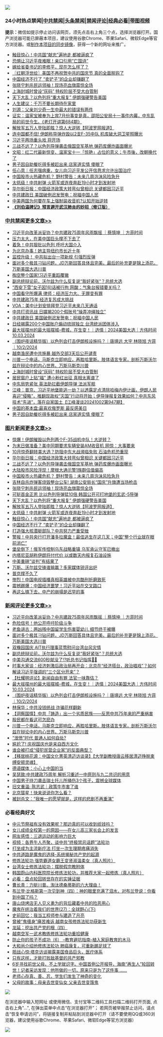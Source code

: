 ![](https://raw.githubusercontent.com/jsvpn/jsproxy/dev/64photo/fqnews-qr.jpg)

<div id="tt">
<h3>24小时热点禁闻|<a href="#%E4%B8%AD%E5%85%B1%E7%A6%81%E9%97%BB%E6%9B%B4%E5%A4%9A%E6%96%87%E7%AB%A0">中共禁闻</a>|<a href="#%E5%9B%BE%E7%89%87%E6%96%B0%E9%97%BB%E6%9B%B4%E5%A4%9A%E6%96%87%E7%AB%A0">头条禁闻</a>|<a href="#%E6%96%B0%E9%97%BB%E8%AF%84%E8%AE%BA%E6%9B%B4%E5%A4%9A%E6%96%87%E7%AB%A0">禁闻评论|<a href="#%E5%BF%85%E7%9C%8B%E7%BB%8F%E5%85%B8%E5%A5%BD%E6%96%87">经典必看</a>|<a href="https://696153.xyz/3" target="_blank">带图视频</a></h3>
<div><b>提示：</b>微信如提示停止访问该网页，须先点击右上角三个点，选择浏览器打开。国产浏览器可能已屏蔽本项目，建议使用谷歌Chrome、苹果Safari、微软Edge等官方浏览器。或<a href="%E5%88%B6%E4%BD%9Cgit%E7%A6%81%E9%97%BB%E9%95%9C%E5%83%8F.md">制作本项目的同步镜像</a>，获得一个新的网址来推广。</div>
<ul>

<li><a href="/topimagenews/20241003/2096913.md">触目惊心！中共国“献忠”遍地走 都被逼疯了</a></li>
<li><a href="/cbnews/20241003/2096938.md">恐惧让习近平夜难眠！亲口引用“亡国诗”</a></li>
<li><a href="/baitai/20241003/2097065.md">嫁给省委书记的李修平，现在怎么样了？</a></li>
<li><a href="/cbnews/20241003/2096976.md">〖红朝浮世绘〗美国不再祝贺中共的国庆节 真的全面脱钩了</a></li>
<li><a href="/topimagenews/20241003/2096912.md">中国经济不行了 “卖铲子”的企业却赚翻了</a></li>
<li><a href="/topimagenews/20241003/2097110.md">张晓宁刺杀民运领袖！现场亮血旗震惊全场</a></li>
<li><a href="/cbnews/20241003/2097029.md">上海封城时曾设“灰码” 特权阶层不受大白管制</a></li>
<li><a href="/topimagenews/20241003/2096937.md">天下大乱？以色列将“重大报复” 伊朗强硬警告美国</a></li>
<li><a href="/comments/20241003/2096918.md">人生建议：千万不要长期待在家里</a></li>
<li><a href="/baitai/20241003/2097094.md">刘源：父亲刘少奇一生中最大的错误有两件</a></li>
<li><a href="/sohnews/20241003/2097042.md">证实：温家宝被奉为上宾7月份事变是真，邵阳公安局十一事件内幕，中东乱局的前世今生。《老灯开讲第684期》</a></li>
<li><a href="/topimagenews/20241003/2096936.md">解放军五万人登陆即胜？惊人大逆转【阿波罗网报道】</a></li>
<li><a href="/cnnews/20241003/2097130.md">连中国都不信! 伊朗称导弹炸毁以2支F-35中队 机库破大洞卫星照曝光</a></li>
<li><a href="/baitai/20241003/2096948.md">习近平两场重头戏 将开场</a></li>
<li><a href="/topimagenews/20241003/2097174.md">三战不远了？以色列导弹袭击俄国空军基地 弹药库爆炸画面曝光</a></li>
<li><a href="/comments/20241003/2096910.md">文昭：红二代最新惊变、温家宝十一「惊艳」占位的意义；牛市後，改朝换代了</a></li>
<li><a href="/cbnews/20241003/2096980.md">男子因自助餐吃得多被赶出来 店家道实情 傻眼了</a></li>
<li><a href="/baitai/20241004/2097207.md">任心意｜任志强病重，女儿向习近平发公开信恳求允许出国治疗</a></li>
<li><a href="/topimagenews/20241003/2097148.md">中国股市火热藏危机？ 野村警告：未来几周泡沫风险急升</a></li>
<li><a href="/topimagenews/20241003/2096934.md">太低级！中共射弹 火箭军或连夜奔赴19小时才到发射地</a></li>
<li><a href="/topimagenews/20241003/2097175.md">华尔街日报：中国经济政策大转弯似曾相识 关键都因习近平</a></li>
<li><a href="/cbnews/20241003/2097151.md">中共建政日 美国破例迟发贺电：祝福中国人民</a></li>
<li><a href="/cnnews/20241003/2097023.md">中美两国为何要在车上强制装收音机?认知开始逆转</a></li>
<li><b><a href="/comments/20200207/1272816.md" target="_blank">《刘伯温碑记》预言避开武汉肺炎的妙招（修订版）</a></b></li>
</ul>
</div>

<div class="catlist">
<h3><a href="/cbnews/" target="_blank">中共禁闻</a><span><a href="/cbnews/" target="_blank" rel="nofollow">更多文章>></a></span></h3>
<ul>
<li><a href="/comments/20241004/2097315.md" target="_blank">习近平向改革派妥协？中共建政75周年风雨飘摇 ｜蔡慎坤 ｜方菲时间</a></li>
<li><a href="/cbnews/20241004/2097304.md" target="_blank">压力太大，在美中国巨头撑不下去了</a></li>
<li><a href="/cbnews/20241004/2097303.md" target="_blank">着急！中共狠批以色列 呼吁大国介入</a></li>
<li><a href="/cbnews/20241004/2097302.md" target="_blank">为北京办事！她主导纽约市长近十年</a></li>
<li><a href="/cbnews/20241004/2097300.md" target="_blank">监控升级！ 中共拟出台一项新规 引强烈反弹</a></li>
<li><a href="/comments/20241004/2097299.md" target="_blank">面对多个极其刁钻问题，JD万斯回答具体且完美。最后的补充更是锦上添花。万斯美国大选川普</a></li>
<li><a href="/cbnews/20241004/2097275.md" target="_blank">掏空整个国家!习近平重蹈覆辙</a></li>
<li><a href="/comments/20241004/2097245.md" target="_blank">副总统辩论前，沃尔兹为什么反复说“我好紧张“？总统大选</a></li>
<li><a href="/cbnews/20241004/2097229.md" target="_blank">“西安下雪”女子因1句话被行拘 网酸：气象台报错要关吗？</a></li>
<li><a href="/cbnews/20241004/2097228.md" target="_blank">中国看守所爆满 律师：经济压力大、无罪变有罪</a></li>
<li><a href="/cbnews/20241004/2097219.md" target="_blank">中共建政75年 经济复苏成大挑战</a></li>
<li><a href="/cbnews/20241003/2097187.md" target="_blank">VOA：美中计划安排拜登习近平未来几天通话</a></li>
<li><a href="/cbnews/20241003/2097176.md" target="_blank">中共打资讯战 日媒揭200个假账号“操弄冲绳独立”</a></li>
<li><a href="/cbnews/20241003/2097151.md" target="_blank">中共建政日 美国破例迟发贺电：祝福中国人民</a></li>
<li><a href="/cbnews/20241003/2097150.md" target="_blank">日经揭露200个中国账户煽动琉球独立 台湾统派团体涉入</a></li>
<li><a href="/comments/20241003/2097149.md" target="_blank">最大摇摆州的最大摇摆城&#8211;费城，在生变！｜选情｜2024美国大选｜方伟时间 10.03.2024</a></li>
<li><a href="/comments/20241003/2097146.md" target="_blank">（围炉夜话精华版）以色列会打击伊朗核设施吗？｜唐靖远 大宇 林晓旭 方菲 ｜10/2/2024</a></li>
<li><a href="/cbnews/20241003/2097126.md" target="_blank">越南渔民遭中共施暴 越外交部3天后公开谴责</a></li>
<li><a href="/comments/20241003/2097095.md" target="_blank">川普一个电话，马斯克立即响应，再胜哈里斯。肢体语言专家，剖析万斯沃尔兹在辩论中的内心世界。万斯马斯克川普</a></li>
<li><a href="/cbnews/20241003/2097029.md" target="_blank">上海封城时曾设“灰码” 特权阶层不受大白管制</a></li>
<li><a href="/cbnews/20241003/2097028.md" target="_blank">居民窗户上贴“福” 遭小粉红出征 真相太离谱了</a></li>
<li><a href="/cbnews/20241003/2097015.md" target="_blank">中东局势紧张 英法助拦截伊朗导弹 法派军舰</a></li>
<li><a href="/cbnews/20241003/2097012.md" target="_blank">江峰：普京、习近平地堡能逃一劫？以透露定点清除哈梅内伊计画，伊朗人民喜迎“侵略”，推翻现政权“灭国”行动将开始；伊导弹报复效果如何？中共东风技术“先进”，落在自家国土【江峰漫谈20241002第947期】</a></li>
<li><a href="/cbnews/20241003/2096981.md" target="_blank">中国的基本盘:最喜欢俄罗斯 最反感美日</a></li>
<li><a href="/cbnews/20241003/2096980.md" target="_blank">男子因自助餐吃得多被赶出来 店家道实情 傻眼了</a></li>

</ul>
</div>
<div class="catlist">
<h3><a href="/topimagenews/" target="_blank">图片新闻</a><span><a href="/topimagenews/" target="_blank" rel="nofollow">更多文章>></a></span></h3>
<ul>
<li><a href="/topimagenews/20241004/2097274.md" target="_blank">惊爆！伊朗摧毁以色列两个F-35战机中队！大逆转？</a></li>
<li><a href="/topimagenews/20241004/2097249.md" target="_blank">为末日做准备？美中同期要求车辆安装AM收音机 网惊：大事要来</a></li>
<li><a href="/topimagenews/20241003/2097186.md" target="_blank">10月惊奇翻转美大选？防阻中东大战濒临失败 石油危机恐重现</a></li>
<li><a href="/topimagenews/20241003/2097175.md" target="_blank">华尔街日报：中国经济政策大转弯似曾相识 关键都因习近平</a></li>
<li><a href="/topimagenews/20241003/2097174.md" target="_blank">三战不远了？以色列导弹袭击俄国空军基地 弹药库爆炸画面曝光</a></li>
<li><a href="/topimagenews/20241003/2097173.md" target="_blank">大陆股市风险浮现！摩根大通示警1族群估值偏高</a></li>
<li><a href="/topimagenews/20241003/2097148.md" target="_blank">中国股市火热藏危机？ 野村警告：未来几周泡沫风险急升</a></li>
<li><a href="/topimagenews/20241003/2097147.md" target="_blank">吉林自杀炸弹客烧毁整台公车! 湖南公安局长“国庆”升旗遭当场枪击</a></li>
<li><a href="/topimagenews/20241003/2097110.md" target="_blank">张晓宁刺杀民运领袖！现场亮血旗震惊全场</a></li>
<li><a href="/topimagenews/20241003/2097013.md" target="_blank">可斩首金正恩 比以色列导弹猛10倍 韩国公开可打地堡的玄武-5导弹</a></li>
<li><a href="/topimagenews/20241003/2096937.md" target="_blank">天下大乱？以色列将“重大报复” 伊朗强硬警告美国</a></li>
<li><a href="/topimagenews/20241003/2096936.md" target="_blank">解放军五万人登陆即胜？惊人大逆转【阿波罗网报道】</a></li>
<li><a href="/topimagenews/20241003/2096934.md" target="_blank">太低级！中共射弹 火箭军或连夜奔赴19小时才到发射地</a></li>
<li><a href="/topimagenews/20241003/2096913.md" target="_blank">触目惊心！中共国“献忠”遍地走 都被逼疯了</a></li>
<li><a href="/topimagenews/20241003/2096912.md" target="_blank">中国经济不行了 “卖铲子”的企业却赚翻了</a></li>
<li><a href="/topimagenews/20241003/2096911.md" target="_blank">打造强大核潜艇部队？中共努力严重受挫</a></li>
<li><a href="/topimagenews/20241003/2096836.md" target="_blank">警报！中共央行打开潘多拉魔盒！最佳逃生在这几天；中国“整个行业就在眼前消亡”</a></li>
<li><a href="/topimagenews/20241002/2096734.md" target="_blank">堡垒倒下！俄军传控制乌东战略重镇 乌军承认守军已撤出</a></li>
<li><a href="/topimagenews/20241002/2096676.md" target="_blank">内塔尼亚胡称伊朗将付代价 以或数天内报复石油设施</a></li>
<li><a href="/topimagenews/20241002/2096572.md" target="_blank">中美重磅“谈判”有结果了</a></li>
<li><a href="/topimagenews/20241002/2096571.md" target="_blank">万斯、沃尔兹交锋谁输赢？多家媒体锐评出炉</a></li>
<li><a href="/topimagenews/20241002/2096558.md" target="_blank">普京撑不久了</a></li>
<li><a href="/topimagenews/20241002/2096475.md" target="_blank">惨烈！中国电视插播真相英雄被中共酷刑折磨致死</a></li>
<li><a href="/topimagenews/20241002/2096439.md" target="_blank">震撼踢爆：中国经济噩梦！习近平站在交叉路口</a></li>
<li><a href="/topimagenews/20241002/2096438.md" target="_blank">再这么搞下去，中产的崩塌是迟早的事</a></li>

</ul>
</div>
<div class="catlist">
<h3><a href="/comments/" target="_blank">新闻评论</a><span><a href="/comments/" target="_blank" rel="nofollow">更多文章>></a></span></h3>
<ul>
<li><a href="/comments/20241004/2097315.md" target="_blank">习近平向改革派妥协？中共建政75周年风雨飘摇 ｜蔡慎坤 ｜方菲时间</a></li>
<li><a href="/comments/20241004/2097310.md" target="_blank">危险信号！他公开呼吁阶级斗争</a></li>
<li><a href="/comments/20241004/2097309.md" target="_blank">老鱼讲古：两凶残中国留学生伤害婴幼儿 细节终于被曝</a></li>
<li><a href="/comments/20241004/2097299.md" target="_blank">面对多个极其刁钻问题，JD万斯回答具体且完美。最后的补充更是锦上添花。万斯美国大选川普</a></li>
<li><a href="/comments/20241004/2097263.md" target="_blank">双橡园国庆 AIT执行理事蓝莺慰问台湾台风灾情</a></li>
<li><a href="/comments/20241004/2097245.md" target="_blank">副总统辩论前，沃尔兹为什么反复说“我好紧张“？总统大选</a></li>
<li><a href="/comments/20241003/2097185.md" target="_blank">中美沟通交流600秒就没了⁉️听总书记指挥😵‍💫</a></li>
<li><a href="/comments/20241003/2097181.md" target="_blank">时事大家谈：经济刺激后政治局再开会：北京在“经济搭台，政治唱戏”？如何解读习近平强调的“三个区分开来”？</a></li>
<li><a href="/comments/20241003/2097178.md" target="_blank">【杜耀明评论】新闻自由有罪 法官一味靠估？</a></li>
<li><a href="/comments/20241003/2097149.md" target="_blank">最大摇摆州的最大摇摆城&#8211;费城，在生变！｜选情｜2024美国大选｜方伟时间 10.03.2024</a></li>
<li><a href="/comments/20241003/2097146.md" target="_blank">（围炉夜话精华版）以色列会打击伊朗核设施吗？｜唐靖远 大宇 林晓旭 方菲 ｜10/2/2024</a></li>
<li><a href="/comments/20241003/2097129.md" target="_blank">林保华；中共没钱统战 诈骗花样翻新</a></li>
<li><a href="/comments/20241003/2097111.md" target="_blank">【洞察国情】中共「铸造」出一个劣质民族——反思中共75年来的严重祸害</a></li>
<li><a href="/comments/20241003/2097105.md" target="_blank">股民都在看这可怎麽办</a></li>
<li><a href="/comments/20241003/2097095.md" target="_blank">川普一个电话，马斯克立即响应，再胜哈里斯。肢体语言专家，剖析万斯沃尔兹在辩论中的内心世界。万斯马斯克川普</a></li>
<li><a href="/comments/20241003/2097035.md" target="_blank">“泄愤”时代 普通人如何自处?</a></li>
<li><a href="/comments/20241003/2097034.md" target="_blank">尴尬了! 庆祝国庆也是来自西方文化</a></li>
<li><a href="/comments/20241003/2097033.md" target="_blank">谁会被打成“侵犯民营企业家”的反面典型？</a></li>
<li><a href="/comments/20241003/2097027.md" target="_blank">【移居桃花源：中国文化菁英清迈访谈录】【大学副教授唐云移居清迈挣脱束缚安顿灵魂】</a></li>
<li><a href="/comments/20241003/2097020.md" target="_blank">德语媒体：小心上中国的当</a></li>
<li><a href="/comments/20241003/2096999.md" target="_blank">吴瑟致:中共建政75周年 解析习重述一中原则与九二共识的用意</a></li>
<li><a href="/comments/20241003/2096987.md" target="_blank">中国男子持刀袭击瑞士托儿所捅伤3个孩子，震撼全球媒体</a></li>
<li><a href="/comments/20241003/2096986.md" target="_blank">旧文重温: 陈志武｜政策牛市害了谁</a></li>
<li><a href="/comments/20241003/2096974.md" target="_blank">北京彗星！快来说说你怎么看？</a></li>
<li><a href="/comments/20241003/2096957.md" target="_blank">被封杀文：“我唯一的愿望就是，这样的悲剧不再重演”</a></li>

</ul>
</div>

<div class="catlist">
<h3>必看经典好文</h3>
<ul>
<li><a href="/cbnews/20240902/2082501.md" target="_blank">中元节祭祖有没有效果呢？那边真的可以收到纸钱吗？</a></li>
<li><a href="/comments/20210801/1597741.md" target="_blank">女儿成绩全校第一的原因——在女儿高三家长会上的发言</a></li>
<li><a href="/cbnews/20200126/1265515.md" target="_blank">网友感悟：三退运动的影响力巨大</a></li>
<li><a href="/comments/20220514/1732752.md" target="_blank">视频：各界牛人齐聚，谈中共“终极禁忌话题”法轮功</a></li>
<li><a href="/cbnews/20210810/1603566.md" target="_blank">打坐成为主流新疗法 打坐一次生理期疼痛消失</a></li>
<li><a href="/comments/20181209/1044543.md" target="_blank">中共道路是魔鬼的选择-系统揭秘共产党的起源</a></li>
<li><a href="/cbnews/20211127/1658400.md" target="_blank">修炼法轮功 强势霸道女霸王变贤淑温柔女（真人照片）</a></li>
<li><a href="/cbnews/20200610/1342772.md" target="_blank">台湾女士修炼法轮功：摆脱假宗教附体</a></li>
<li><a href="/comments/20211216/1666206.md" target="_blank">韩国蔚山内科医院院长修炼法轮功，并推荐大家一起修炼（真人照片）</a></li>
<li><a href="/comments/20211129/1658340.md" target="_blank">必看：盘点轮回转世存在的实锤证据</a></li>
<li><a href="/comments/20230601/1891432.md" target="_blank">曹长青：力挺川普、淘汰德桑蒂斯的六大理由！</a></li>
<li><a href="/sohnews/20240923/2092492.md" target="_blank">布兰登‧比格斯第一次见到神（四）：神的眼里充满了泪水，对布兰登说：你看到中国了吗？</a></li>
<li><a href="/cbnews/20220615/1745823.md" target="_blank">唐山烧烤店无人见义勇为的背后藏着中共的险恶用心</a></li>
<li><a href="/comments/20181224/1052333.md" target="_blank">魔鬼在统治着我们的世界(27)：全球野心(下)</a></li>
<li><a href="/aomi/history/20141104/323033.md" target="_blank">史前回忆：我当工程师参与建造了月亮</a></li>
<li><a href="/comments/20211125/1657403.md" target="_blank">曾被“鬼缠身”痛苦难诉 越南女孩修炼法轮功获新生</a></li>
<li><a href="/comments/20200930/1405812.md" target="_blank">龙延：挖出共产党的根（四）</a></li>
<li><a href="/comments/20190807/1170993.md" target="_blank">越南空军一武术教练修炼法轮功重拾健康</a></li>
<li><a href="/comments/20230921/1905929.md" target="_blank">防止你的孩子不成功（6） &#8211;教育避坑指南-植入家庭教育的木马</a></li>
<li><a href="/comments/20240104/1982860.md" target="_blank">大和尚介绍他修炼法轮功 肺癌康复，可重新踢足球了</a></li>
<li><a href="/comments/20240829/2080735.md" target="_blank">胆战心惊:塔克访谈揭露美国食品巨头，医疗体系</a></li>
<li><a href="/comments/20220127/1684835.md" target="_blank">只有这样，才能打败敌基督的共产邪教</a></li>
<li><a href="/comments/20210716/1588420.md" target="_blank">6岁寻找前世父母，不上学就识字。中国首例公开报导，海南“再生人”轮回转世！记者采访发现：他所做的一切，原来只是为了这件事 &#8230;&#8230;</a></li>
<li><a href="/cbnews/20211221/1668847.md" target="_blank">老师心存真、善、忍，学生们发生了神奇的变化</a></li>
<li><a href="/cbnews/20210507/1541162.md" target="_blank">父母的故事：母亲去世变仙女 父亲去世变饿鬼</a></li>

</ul>
</div>

![](https://raw.githubusercontent.com/jsvpn/jsproxy/dev/64photo/fqnews-qr.jpg)

在浏览器中输入短网址 或使用微信、支付宝等二维码工具扫描二维码打开页面, 点击右上角"...", 在弹出菜单中点击“在浏览器打开”； 若网页被举报禁止访问，请点击“恢复申请访问”，将链接复制并粘贴到浏览器中打开（请不要使用QQ或360浏览器，建议使用谷歌Chrome、苹果Safari、微软Edge等官方浏览器）

![](https://raw.githubusercontent.com/jsvpn/jsproxy/dev/64photo/wx.jpg)